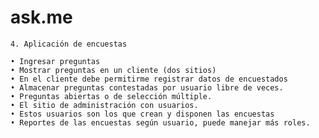 # ask.me
	4. Aplicación de encuestas

	• Ingresar preguntas
	• Mostrar preguntas en un cliente (dos sitios)
	• En el cliente debe permitirme registrar datos de encuestados
	• Almacenar preguntas contestadas por usuario libre de veces.
	• Preguntas abiertas o de selección múltiple.
	• El sitio de administración con usuarios.
	• Estos usuarios son los que crean y disponen las encuestas
	• Reportes de las encuestas según usuario, puede manejar más roles.
	
